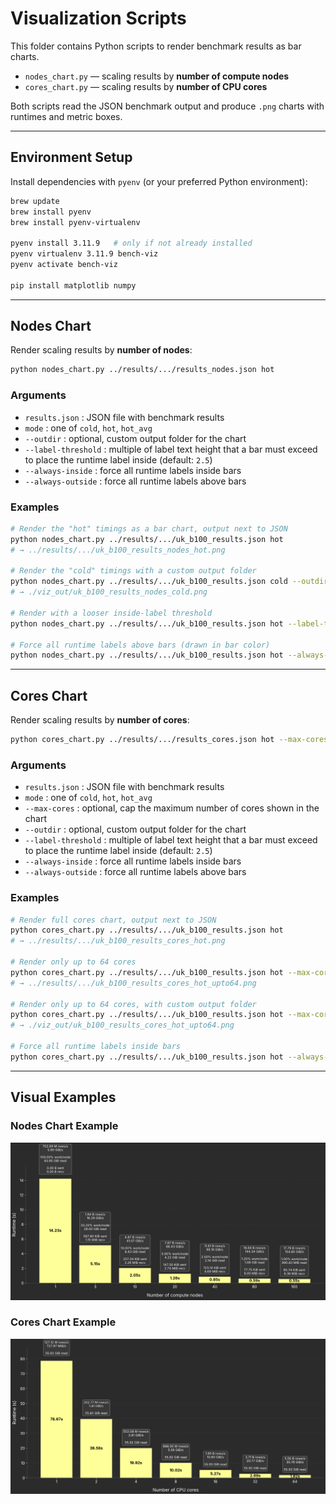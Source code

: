 # Visualization Scripts

This folder contains Python scripts to render benchmark results as bar charts.

- `nodes_chart.py` — scaling results by **number of compute nodes**
- `cores_chart.py` — scaling results by **number of CPU cores**

Both scripts read the JSON benchmark output and produce `.png` charts with runtimes and metric boxes.

---

## Environment Setup

Install dependencies with `pyenv` (or your preferred Python environment):

```bash
brew update
brew install pyenv
brew install pyenv-virtualenv

pyenv install 3.11.9   # only if not already installed
pyenv virtualenv 3.11.9 bench-viz
pyenv activate bench-viz

pip install matplotlib numpy
```

---

## Nodes Chart

Render scaling results by **number of nodes**:

```bash
python nodes_chart.py ../results/.../results_nodes.json hot
```

### Arguments

- `results.json` : JSON file with benchmark results  
- `mode` : one of `cold`, `hot`, `hot_avg`  
- `--outdir` : optional, custom output folder for the chart  
- `--label-threshold` : multiple of label text height that a bar must exceed to place the runtime label inside (default: `2.5`)  
- `--always-inside` : force all runtime labels inside bars  
- `--always-outside` : force all runtime labels above bars  

### Examples

```bash
# Render the "hot" timings as a bar chart, output next to JSON
python nodes_chart.py ../results/.../uk_b100_results.json hot
# → ../results/.../uk_b100_results_nodes_hot.png

# Render the "cold" timings with a custom output folder
python nodes_chart.py ../results/.../uk_b100_results.json cold --outdir ./viz_out
# → ./viz_out/uk_b100_results_nodes_cold.png

# Render with a looser inside-label threshold
python nodes_chart.py ../results/.../uk_b100_results.json hot --label-threshold 2.0

# Force all runtime labels above bars (drawn in bar color)
python nodes_chart.py ../results/.../uk_b100_results.json hot --always-outside
```

---

## Cores Chart

Render scaling results by **number of cores**:

```bash
python cores_chart.py ../results/.../results_cores.json hot --max-cores 64
```

### Arguments

- `results.json` : JSON file with benchmark results  
- `mode` : one of `cold`, `hot`, `hot_avg`  
- `--max-cores` : optional, cap the maximum number of cores shown in the chart  
- `--outdir` : optional, custom output folder for the chart  
- `--label-threshold` : multiple of label text height that a bar must exceed to place the runtime label inside (default: `2.5`)  
- `--always-inside` : force all runtime labels inside bars  
- `--always-outside` : force all runtime labels above bars  

### Examples

```bash
# Render full cores chart, output next to JSON
python cores_chart.py ../results/.../uk_b100_results.json hot
# → ../results/.../uk_b100_results_cores_hot.png

# Render only up to 64 cores
python cores_chart.py ../results/.../uk_b100_results.json hot --max-cores 64
# → ../results/.../uk_b100_results_cores_hot_upto64.png

# Render only up to 64 cores, with custom output folder
python cores_chart.py ../results/.../uk_b100_results.json hot --max-cores 64 --outdir ./viz_out
# → ./viz_out/uk_b100_results_cores_hot_upto64.png

# Force all runtime labels inside bars
python cores_chart.py ../results/.../uk_b100_results.json hot --always-inside
```

---

## Visual Examples

### Nodes Chart Example
![Nodes Chart Example](./examples/nodes_chart.png)

### Cores Chart Example
![Cores Chart Example](./examples/cores_chart.png)
